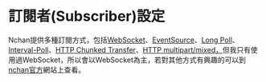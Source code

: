 # 訂閱者\(Subscriber\)設定

Nchan提供多種訂閱方式，包括[WebSocket](https://nchan.io/#websocket)、[EventSource](https://nchan.io/#eventsource)、[Long Poll](https://nchan.io/#long-polling)、[Interval-Poll](https://nchan.io/#interval-polling)、[HTTP Chunked Transfer](https://nchan.io/#http-chunked-transfer)、[HTTP multipart/mixed，](https://nchan.io/#http-multipart-mixed)但我只有使用過WebSocket，所以會以WebSocket為主，若對其他方式有興趣的可以到[nchan官方](https://nchan.io)網站上查看。



